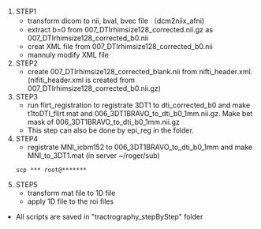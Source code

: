 1.  STEP1
      - transform dicom to nii, bval, bvec file （dcm2niix_afni)
      - extract b=0 from 007_DTIrhimsize128_corrected.nii.gz as 007_DTIrhimsize128_corrected_b0.nii
      - creat XML file from 007_DTIrhimsize128_corrected_b0.nii
      - mannuly modify XML file
2.  STEP2
      - create  007_DTIrhimsize128_corrected_blank.nii from nifti_header.xml.(nifiti_header.xml is created from  007_DTIrhimsize128_corrected_b0.nii.gz)
3. STEP3
     - run flirt_registration to registrate 3DT1 to dti_corrected_b0 and make t1toDTI_flirt.mat and 006_3DT1BRAVO_to_dti_b0_1mm.nii.gz. Make  bet mask of 006_3DT1BRAVO_to_dti_b0_1mm.nii.gz
     - This step can also be done by epi_reg in the folder.
4. STEP4
     - registrate MNI_icbm152 to 006_3DT1BRAVO_to_dti_b0_1mm  and make MNI_to_3DT1.mat  (in server ~/roger/sub)
     ```
     scp *** root@*******
     ```
5. STEP5
     - transform mat file to 1D file 
     - apply 1D file to the roi files

- All scripts are saved in "tractrography_stepByStep" folder